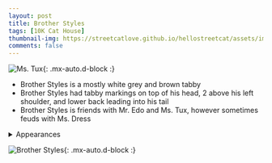 ```yaml
---
layout: post
title: Brother Styles
tags: [10K Cat House]
thumbnail-img: https://streetcatlove.github.io/hellostreetcat/assets/img/bro_styles.png
comments: false
---
```


![Ms. Tux](https://streetcatlove.github.io/hellostreetcat/assets/img/bro_styles.png){: .mx-auto.d-block :}

* Brother Styles is a mostly white grey and brown tabby
* Brother Styles had tabby markings on top of his head, 2 above his left shoulder, and lower back leading into his tail
* Brother Styles is friends with Mr. Edo and Ms. Tux, however sometimes feuds with Ms. Dress

<details>
<summary>Appearances</summary>
<ul>
	<li><a href="https://youtu.be/4aO6f1kgMaU?t=1468">8/28/24 00:04</a></li>
	<li><a href="https://youtu.be/RzMebKW08rY?t=63">9/19/24 00:16</a></li>
	<li><a href="https://youtu.be/a56l4-SChfg?t=4575">11/19/24 15:07</a></li>
	<li><a href="https://youtu.be/WxJZOuS5qCg?t=21449">12/7/24 18:57</a></li>
</ul>
</details>

![Brother Styles](https://streetcatlove.github.io/hellostreetcat/assets/img/bro_styles0.png){: .mx-auto.d-block :}
